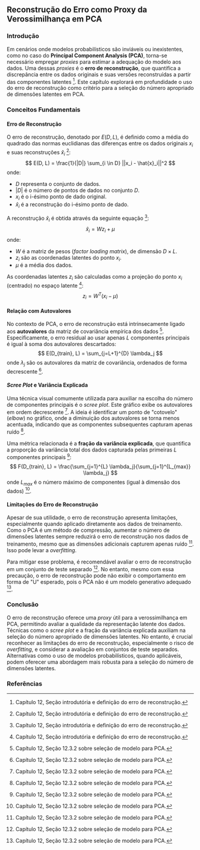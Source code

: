## Reconstrução do Erro como Proxy da Verossimilhança em PCA

### Introdução
Em cenários onde modelos probabilísticos são inviáveis ou inexistentes, como no caso do **Principal Component Analysis (PCA)**, torna-se necessário empregar *proxies* para estimar a adequação do modelo aos dados. Uma dessas *proxies* é o **erro de reconstrução**, que quantifica a discrepância entre os dados originais e suas versões reconstruídas a partir das componentes latentes [^1]. Este capítulo explorará em profundidade o uso do erro de reconstrução como critério para a seleção do número apropriado de dimensões latentes em PCA.

### Conceitos Fundamentais

#### Erro de Reconstrução
O erro de reconstrução, denotado por $E(D, L)$, é definido como a média do quadrado das normas euclidianas das diferenças entre os dados originais $x_i$ e suas reconstruções $\hat{x}_i$ [^1]:
$$ E(D, L) = \frac{1}{|D|} \sum_{i \in D} ||x_i - \hat{x}_i||^2 $$
onde:
- $D$ representa o conjunto de dados.
- $|D|$ é o número de pontos de dados no conjunto $D$.
- $x_i$ é o i-ésimo ponto de dado original.
- $\hat{x}_i$ é a reconstrução do i-ésimo ponto de dado.

A reconstrução $\hat{x}_i$ é obtida através da seguinte equação [^1]:
$$ \hat{x}_i = W z_i + \mu $$
onde:
- $W$ é a matriz de pesos (*factor loading matrix*), de dimensão $D \times L$.
- $z_i$ são as coordenadas latentes do ponto $x_i$.
- $\mu$ é a média dos dados.

As coordenadas latentes $z_i$ são calculadas como a projeção do ponto $x_i$ (centrado) no espaço latente [^1]:
$$ z_i = W^T (x_i - \mu) $$

#### Relação com Autovalores
No contexto de PCA, o erro de reconstrução está intrinsecamente ligado aos **autovalores** da matriz de covariância empírica dos dados [^20]. Especificamente, o erro residual ao usar apenas $L$ componentes principais é igual à soma dos autovalores descartados:
$$ E(D_{train}, L) = \sum_{j=L+1}^{D} \lambda_j $$
onde $\lambda_j$ são os autovalores da matriz de covariância, ordenados de forma decrescente [^20].

#### *Scree Plot* e Variância Explicada
Uma técnica visual comumente utilizada para auxiliar na escolha do número de componentes principais é o *scree plot*. Este gráfico exibe os autovalores em ordem decrescente [^20]. A ideia é identificar um ponto de "cotovelo" (*elbow*) no gráfico, onde a diminuição dos autovalores se torna menos acentuada, indicando que as componentes subsequentes capturam apenas ruído [^20].

Uma métrica relacionada é a **fração da variância explicada**, que quantifica a proporção da variância total dos dados capturada pelas primeiras $L$ componentes principais [^20]:
$$ F(D_{train}, L) = \frac{\sum_{j=1}^{L} \lambda_j}{\sum_{j=1}^{L_{max}} \lambda_j} $$
onde $L_{max}$ é o número máximo de componentes (igual à dimensão dos dados) [^20].

#### Limitações do Erro de Reconstrução
Apesar de sua utilidade, o erro de reconstrução apresenta limitações, especialmente quando aplicado diretamente aos dados de treinamento. Como o PCA é um método de compressão, aumentar o número de dimensões latentes sempre reduzirá o erro de reconstrução nos dados de treinamento, mesmo que as dimensões adicionais capturem apenas ruído [^20]. Isso pode levar a *overfitting*.

Para mitigar esse problema, é recomendável avaliar o erro de reconstrução em um conjunto de teste separado [^20]. No entanto, mesmo com essa precaução, o erro de reconstrução pode não exibir o comportamento em forma de "U" esperado, pois o PCA não é um modelo generativo adequado [^20].

### Conclusão
O erro de reconstrução oferece uma *proxy* útil para a verossimilhança em PCA, permitindo avaliar a qualidade da representação latente dos dados. Técnicas como o *scree plot* e a fração da variância explicada auxiliam na seleção do número apropriado de dimensões latentes. No entanto, é crucial reconhecer as limitações do erro de reconstrução, especialmente o risco de *overfitting*, e considerar a avaliação em conjuntos de teste separados. Alternativas como o uso de modelos probabilísticos, quando aplicáveis, podem oferecer uma abordagem mais robusta para a seleção do número de dimensões latentes.

### Referências
[^1]: Capítulo 12, Seção introdutória e definição do erro de reconstrução.
[^20]: Capítulo 12, Seção 12.3.2 sobre seleção de modelo para PCA.
<!-- END -->